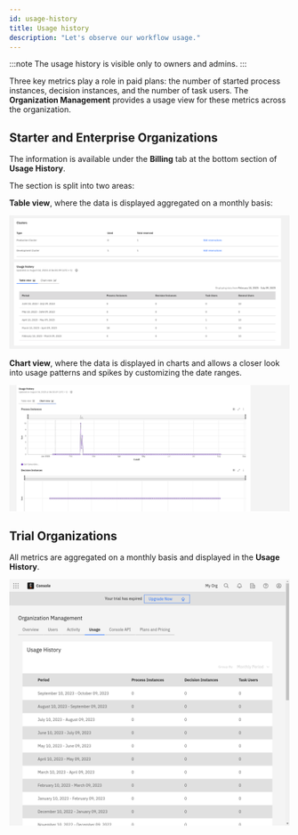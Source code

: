 ```yaml
---
id: usage-history
title: Usage history
description: "Let's observe our workflow usage."
---
```


:::note
The usage history is visible only to owners and admins.
:::

Three key metrics play a role in paid plans: the number of started process instances, decision instances, and the number of task users. The **Organization Management** provides a usage view for these metrics across the organization.

## Starter and Enterprise Organizations

The information is available under the **Billing** tab at the bottom section of **Usage History**.

The section is split into two areas:

**Table view**, where the data is displayed aggregated on a monthly basis:

![Usage History - Table View](./img/plans_usage_history_table_view.png)

**Chart view**, where the data is displayed in charts and allows a closer look into usage patterns and spikes by customizing the date ranges.

![Usage History - Chart View](./img/plans_usage_history_chart_view.gif)

## Trial Organizations

All metrics are aggregated on a monthly basis and displayed in the **Usage History**.

![Usage History](./img/trial-usage-history.png)
